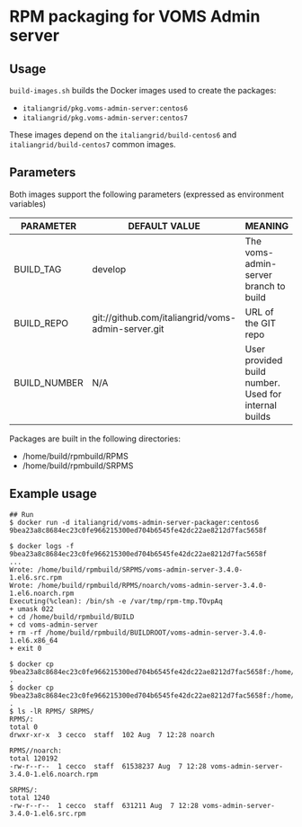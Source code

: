 # RPM packaging for  VOMS Admin server

## Usage

`build-images.sh` builds the Docker images used to create the packages:

- `italiangrid/pkg.voms-admin-server:centos6`
- `italiangrid/pkg.voms-admin-server:centos7`

These images depend on the `italiangrid/build-centos6` and `italiangrid/build-centos7`
common images.

## Parameters

Both images support the following parameters (expressed as environment variables)

| **PARAMETER**   | **DEFAULT VALUE**                                    | **MEANING**                                            |
| --------------- | ---------------------------------------------------- | ------------------------------------------------------ |
| BUILD_TAG       | develop                                              | The voms-admin-server branch to build                  |
| BUILD_REPO      | git://github.com/italiangrid/voms-admin-server.git   | URL of the GIT  repo                                   |
| BUILD_NUMBER    | N/A                                                  | User provided build number. Used for internal builds   |

Packages are built in the following directories: 
- /home/build/rpmbuild/RPMS
- /home/build/rpmbuild/SRPMS

## Example usage

```
## Run
$ docker run -d italiangrid/voms-admin-server-packager:centos6
9bea23a8c8684ec23c0fe966215300ed704b6545fe42dc22ae8212d7fac5658f

$ docker logs -f 9bea23a8c8684ec23c0fe966215300ed704b6545fe42dc22ae8212d7fac5658f
...
Wrote: /home/build/rpmbuild/SRPMS/voms-admin-server-3.4.0-1.el6.src.rpm
Wrote: /home/build/rpmbuild/RPMS/noarch/voms-admin-server-3.4.0-1.el6.noarch.rpm
Executing(%clean): /bin/sh -e /var/tmp/rpm-tmp.TOvpAq
+ umask 022
+ cd /home/build/rpmbuild/BUILD
+ cd voms-admin-server
+ rm -rf /home/build/rpmbuild/BUILDROOT/voms-admin-server-3.4.0-1.el6.x86_64
+ exit 0

$ docker cp 9bea23a8c8684ec23c0fe966215300ed704b6545fe42dc22ae8212d7fac5658f:/home/build/rpmbuild/RPMS  .
$ docker cp 9bea23a8c8684ec23c0fe966215300ed704b6545fe42dc22ae8212d7fac5658f:/home/build/rpmbuild/SRPMS  .
$ ls -lR RPMS/ SRPMS/
RPMS/:
total 0
drwxr-xr-x  3 cecco  staff  102 Aug  7 12:28 noarch

RPMS//noarch:
total 120192
-rw-r--r--  1 cecco  staff  61538237 Aug  7 12:28 voms-admin-server-3.4.0-1.el6.noarch.rpm

SRPMS/:
total 1240
-rw-r--r--  1 cecco  staff  631211 Aug  7 12:28 voms-admin-server-3.4.0-1.el6.src.rpm
```
